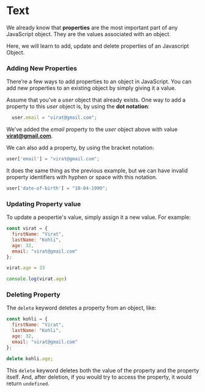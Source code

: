 # Text
We already know that **properties** are the most important part of any JavaScript object. They are the values associated with an object.

Here, we will learn to add, update and delete properties of an Javascript Object.

### Adding New Properties
There’re a few ways to add properties to an object in JavaScript. You can add new properties to an existing object by simply giving it a value.

Assume that you've a *user* object that already exists. One way to add a property to this  *user* object is, by using the **dot notation**:

```js
  user.email = "virat@gmail.com";
```

We've added the *email* property to the *user* object above with value **virat@gmail.com**.

We can also add a property, by using the bracket notation:

```js
user['email'] = "virat@gmail.com";
```

It does the same thing as the previous example, but we can have invalid property identifiers with hyphen or space with this notation.

```js
user['date-of-birth'] = "10-04-1990";
```

### Updating Property value
To update a peopertie's value, simply assign it a new value. For example:
```js
const virat = {
  firstName: "Virat",
  lastName: "Kohli",
  age: 32,
  email: "virat@gmail.com"
};

virat.age = 33

console.log(virat.age)
```


### Deleting Property
The `delete` keyword deletes a property from an object, like:

```js
const kohli = {
  firstName: "Virat",
  lastName: "Kohli",
  age: 32,
  email: "virat@gmail.com"
};

delete kohli.age;
```
This `delete` keyword deletes both the value of the property and the property itself. And, after deletion, if you would try to access the property, it would return `undefined`.

